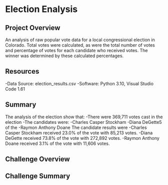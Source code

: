 # Election Enalysis

## Project Overview
An analysis of raw popular vote data for a local congressional election in Colorado. 
Total votes were calculated, as were the total number of votes and percentage of votes for each candidate who received votes. The winner was determined by these calculated percentages.

## Resources
-Data Source: election_results.csv
-Software: Python 3.10, Visual Studio Code 1.61

## Summary
The analysis of the election show that:
-There were 369,711 votes cast in the election
-The candidates were:
  -Charles Casper Stockham
  -Diana DeGette5 of the 
  -Raymon Anthony Doane
The candidate results were
  -Charles Casper Stockham received 23.0% of the vote with 85,213 votes.
  -Diana DeGette received 73.8% of the vote with 272,892 votes.
  -Raymon Anthony Doane received 3.1% of the vote with 11,606 votes.
  
  ## Challenge Overview
  
  ## Challenge Summary
